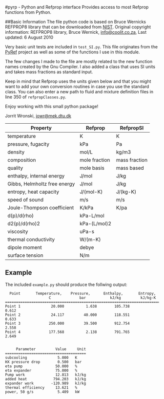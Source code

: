 #pyrp - Python and Refprop interface
Provides access to most Refprop functions from Python.

##Basic Information
The file python code is based on Bruce Wernicks REFPROP8 library that 
can be downloaded from [NIST](http://www.boulder.nist.gov/div838/theory/refprop/Frequently_asked_questions.htm#PythonApplications). 
Original copyright information: 
REFPROP8 library, Bruce Wernick, info@coolit.co.za, Last updated: 6 August 2010

Very basic unit tests are included in `test_SI.py`. This file originates from the 
[PyRef](http://code.google.com/p/pyref/) project as well as some of the functions I use in this module.

The few changes I made to the file are mostly related to the new function
names created by the Gnu Compiler. I also added a class that uses SI units and takes 
mass fractions as standard input. 

Keep in mind that Refprop uses the units given below and that you might want to add
your own conversion routines in case you use the standard class. You can also enter a new path to fluid and 
mixture definition files in line 350 of `refpropClasses.py`. 

Enjoy working with this small python package!

Jorrit Wronski, 
jowr@mek.dtu.dk


| Property                     | Refprop       | RefpropSI     |
|------------------------------|---------------|---------------|
| temperature                  | K             | K             |
| pressure, fugacity           | kPa           | Pa            |
| density                      | mol/L         | kg/m3         |
| composition                  | mole fraction | mass fraction |
| quality                      | mole basis    | mass based    |
| enthalpy, internal energy    | J/mol         | J/kg          |
| Gibbs, Helmholtz free energy | J/mol         | J/kg          |
| entropy, heat capacity       | J/(mol-K)     | J/(kg-K)      |
| speed of sound               | m/s           | m/s           |
| Joule-Thompson coefficient   | K/kPa         | K/pa          |
| d(p)/d(rho)                  | kPa-L/mol     |      |
| d2(p)/d(rho)2                | kPa-(L/mol)2  |      |
| viscosity                    | uPa-s         |      |
| thermal conductivity         | W/(m-K)       |      |
| dipole moment                | debye         |      |
| surface tension              | N/m           |      |


## Example
The included `example.py` should produce the follwing output:

      Point       Temperature,    Pressure,      Enthalpy,       Entropy,   
                        C             bar           kJ/kg         kJ/kg-K    
    ========================================================================
    Point 1              20.000          1.638        105.738          0.612 
    Point 2              24.117         40.000        118.551          0.633 
    Point 3             250.000         39.500        912.754          2.558 
    Point 4             177.568          2.138        791.765          2.649 


         Parameter         Value     Unit  
    =====================================
    subcooling              5.000   K     
    HX pressure drop        0.500   bar   
    eta pump               50.000   %     
    eta expander           75.000   %     
    Pump work              12.813   kJ/kg 
    added heat            794.203   kJ/kg 
    expander work        -120.989   kJ/kg 
    thermal efficiency     13.621   %     
    power, 50 g/s           5.409   kW  